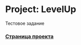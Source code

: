 # Project: LevelUp
Тестовое задание 

### [Страница проекта](https://dannylawn.github.io/levelUp/) 
 

